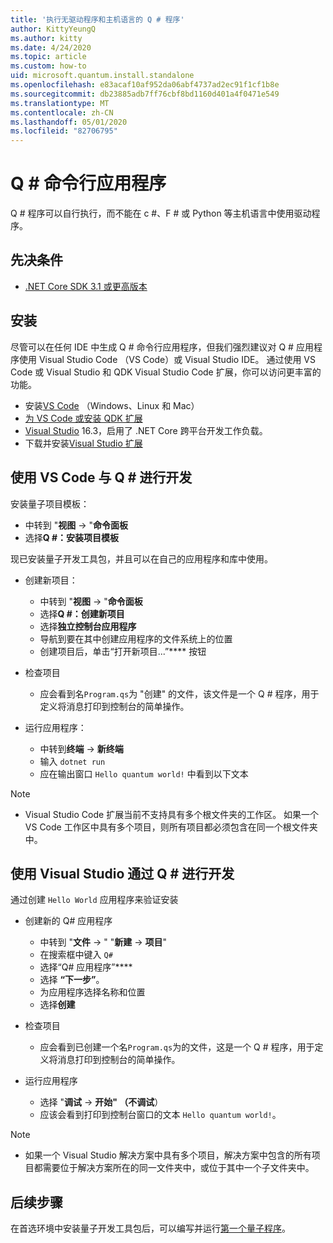```yaml
---
title: '执行无驱动程序和主机语言的 Q # 程序'
author: KittyYeungQ
ms.author: kitty
ms.date: 4/24/2020
ms.topic: article
ms.custom: how-to
uid: microsoft.quantum.install.standalone
ms.openlocfilehash: e83acaf10af952da06abf4737ad2ec91f1cf1b8e
ms.sourcegitcommit: db23885adb7ff76cbf8bd1160d401a4f0471e549
ms.translationtype: MT
ms.contentlocale: zh-CN
ms.lasthandoff: 05/01/2020
ms.locfileid: "82706795"
---
```

# <a name="q-command-line-applications"></a>Q # 命令行应用程序

Q # 程序可以自行执行，而不能在 c #、F # 或 Python 等主机语言中使用驱动程序。

## <a name="pre-requisites"></a>先决条件

- [.NET Core SDK 3.1 或更高版本](https://www.microsoft.com/net/download)

## <a name="installation"></a>安装

尽管可以在任何 IDE 中生成 Q # 命令行应用程序，但我们强烈建议对 Q # 应用程序使用 Visual Studio Code （VS Code）或 Visual Studio IDE。 通过使用 VS Code 或 Visual Studio 和 QDK Visual Studio Code 扩展，你可以访问更丰富的功能。

- 安装[VS Code](https://code.visualstudio.com/download) （Windows、Linux 和 Mac）
- [为 VS Code 或安装 QDK 扩展](https://marketplace.visualstudio.com/items?itemName=quantum.quantum-devkit-vscode)
- [Visual Studio](https://visualstudio.microsoft.com/downloads/) 16.3，启用了 .NET Core 跨平台开发工作负载。
- 下载并安装[Visual Studio 扩展](https://marketplace.visualstudio.com/items?itemName=quantum.DevKit)


## <a name="develop-with-q-using-vs-code"></a>使用 VS Code 与 Q # 进行开发

安装量子项目模板：

- 中转到 "**视图** -> "**命令面板**
- 选择**Q #：安装项目模板**

现已安装量子开发工具包，并且可以在自己的应用程序和库中使用。
- 创建新项目：
  - 中转到 "**视图** -> "**命令面板**
  - 选择**Q #：创建新项目**
  - 选择**独立控制台应用程序**
  - 导航到要在其中创建应用程序的文件系统上的位置
  - 创建项目后，单击“打开新项目...”**** 按钮
        
- 检查项目
  - 应会看到名`Program.qs`为 "创建" 的文件，该文件是一个 Q # 程序，用于定义将消息打印到控制台的简单操作。

- 运行应用程序：
  - 中转到**终端** -> **新终端**
  - 输入 `dotnet run`
  - 应在输出窗口 `Hello quantum world!` 中看到以下文本


> [!NOTE]
> * Visual Studio Code 扩展当前不支持具有多个根文件夹的工作区。 如果一个 VS Code 工作区中具有多个项目，则所有项目都必须包含在同一个根文件夹中。

## <a name="develop-with-q-using-visual-studio"></a>使用 Visual Studio 通过 Q # 进行开发

通过创建 `Hello World` 应用程序来验证安装

- 创建新的 Q# 应用程序
  - 中转到 "**文件** -> " "**新建** -> **项目**"
  - 在搜索框中键入 `Q#`
  - 选择“Q# 应用程序”****
  - 选择 **“下一步”**。
  - 为应用程序选择名称和位置
  - 选择**创建**

- 检查项目
  - 应会看到已创建一个名`Program.qs`为的文件，这是一个 Q # 程序，用于定义将消息打印到控制台的简单操作。

- 运行应用程序
  - 选择 "**调试** -> **开始" （不调试**）
  - 应该会看到打印到控制台窗口的文本 `Hello quantum world!`。

> [!NOTE]
> * 如果一个 Visual Studio 解决方案中具有多个项目，解决方案中包含的所有项目都需要位于解决方案所在的同一文件夹中，或位于其中一个子文件夹中。  


## <a name="whats-next"></a>后续步骤

在首选环境中安装量子开发工具包后，可以编写并运行[第一个量子程序](xref:microsoft.quantum.write-program)。
